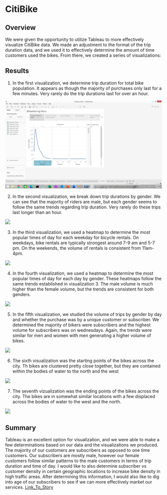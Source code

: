 # CitiBike

## Overview
We were given the opportunity to utilize Tableau to more effectively visualize CitiBike data.  We made an adjustment to the format of the trip duration data, and we used it to effectively determine the amount of time customers used the bikes.  From there, we created a series of visualizations:

## Results
1. In the first visualization, we determine trip duration for total bike population.  It appears as though the majority of purchases only last for a few minutes.  Very rarely do the trip durations last for over an hour.

![](https://github.com/WIPartain/CitiBike/blob/main/images/tableau1.png)

2. In the second visualization, we break down trip durations by gender.  We can see that the majority of riders are male, but each gender seems to follow the same trends regarding trip duration.  Very rarely do these trips last longer than an hour.

![]("https://github.com/WIPartain/CitiBike/blob/main/images/tableau2.png")

3. In the third visualization, we used a heatmap to determine the most popular times of day for each weekday for bicycle rentals.  On weekdays, bike rentals are typically strongest around 7-9 am and 5-7 pm. On the weekends, the volume of rentals is consistent from 11am-4pm.

![]("https://github.com/WIPartain/CitiBike/blob/main/images/tableau3.png")

4. In the fourth visualization, we used a heatmap to determine the most popular times of day for each day by gender.  These heatmaps follow the same trends established in visualization 3.  The male volume is much higher than the female volume, but the trends are consistent for both genders.

![]("https://github.com/WIPartain/CitiBike/blob/main/images/tableau4.png")

5. In the fifth visualization, we studied the volume of trips by gender by day and whether the purchase was by a unique customer or subscriber.  We determined the majority of bikers were subscribers and the highest volume for subscribers was on wednesdays.  Again, the trends were similar for men and women with men generating a higher volume of bikes.

![]("https://github.com/WIPartain/CitiBike/blob/main/images/tableau5.png")

6.  The sixth visualization was the starting points of the bikes across the city.  Th bikes are clustered pretty close together, but they are contained within the bodies of water to the north and the west

![]("https://github.com/WIPartain/CitiBike/blob/main/images/tableau6.png")

7.  The seventh vizualization was the ending points of the bikes across the city.  The bikes are in somewhat similar locations with a few displaced across the bodies of water to the west and the north.

![]("https://github.com/WIPartain/CitiBike/blob/main/images/tableau7.png")


## Summary
Tableau is an excellent option for visualization, and we were able to make a few determinations based on our data and the visualizations we produced.  The majority of our customers are subscribers as opposed to one time customers.  Our subscribers are mostly male, however our female customers follow similar patterns to the male customers in terms of trip duration and time of day.  I would like to also determine subscriber vs customer density in certain geographic locations to increase bike density in high traffic areas.  After determining this information, I would also like to dig into age of our subscribers to see if we can more effectively market our services.
[Link_To_Story](https://public.tableau.com/app/profile/wipartain/viz/bikesharing_16447206098460/Story1?publish=yes)
